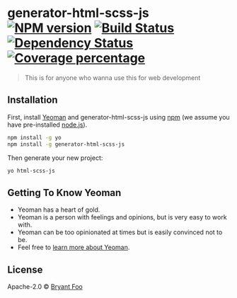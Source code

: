# generator-html-scss-js [![NPM version][npm-image]][npm-url] [![Build Status][travis-image]][travis-url] [![Dependency Status][daviddm-image]][daviddm-url] [![Coverage percentage][coveralls-image]][coveralls-url]
> This is for anyone who wanna use this for web development

## Installation

First, install [Yeoman](http://yeoman.io) and generator-html-scss-js using [npm](https://www.npmjs.com/) (we assume you have pre-installed [node.js](https://nodejs.org/)).

```bash
npm install -g yo
npm install -g generator-html-scss-js
```

Then generate your new project:

```bash
yo html-scss-js
```

## Getting To Know Yeoman

 * Yeoman has a heart of gold.
 * Yeoman is a person with feelings and opinions, but is very easy to work with.
 * Yeoman can be too opinionated at times but is easily convinced not to be.
 * Feel free to [learn more about Yeoman](http://yeoman.io/).

## License

Apache-2.0 © [Bryant Foo]()


[npm-image]: https://badge.fury.io/js/generator-html-scss-js.svg
[npm-url]: https://npmjs.org/package/generator-html-scss-js
[travis-image]: https://travis-ci.com/bryantTheCoder/generator-html-scss-js.svg?branch=master
[travis-url]: https://travis-ci.com/bryantTheCoder/generator-html-scss-js
[daviddm-image]: https://david-dm.org/bryantTheCoder/generator-html-scss-js.svg?theme=shields.io
[daviddm-url]: https://david-dm.org/bryantTheCoder/generator-html-scss-js
[coveralls-image]: https://coveralls.io/repos/bryantTheCoder/generator-html-scss-js/badge.svg
[coveralls-url]: https://coveralls.io/r/bryantTheCoder/generator-html-scss-js
